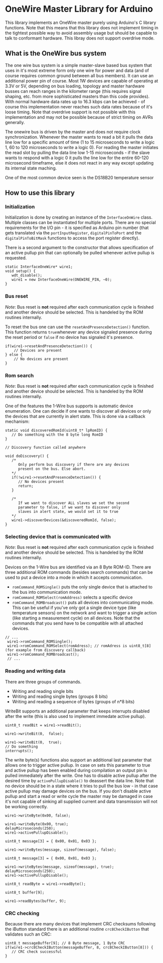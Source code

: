 # OneWire Master Library for Arduino

This library implements an OneWire master purely using Arduino's C library
functions. Note that this means that this library does not implement timing
in the tightest possible way to avoid assembly usage but should be capable
to talk to conformant hardware. This libray does not support overdrive mode.

## What is the OneWire bus system

The one wire bus system is a simple master-slave based bus system that uses
in it's most extreme form only one wire for power and data (and of course
requires common ground between all bus members). It can use an additional
power pin of course. Most 1W devices are capable of operating at 3.3V or 5V,
depending on bus loading, topology and master hardware busses can reach ranges
in the kilometer range (this requires signal shaping, etc. from more
sophisticated masters than this code provides). With normal hardware data
rates up to 16.3 kbps can be achieved - of course this implementation never
reaches such data rates because of it's loose timing. Note that overdrive
support is not possible with this implementation and may not be possible
because of strict timing on AVRs generally.

The onewire bus is driven by the master and does not require clock
synchronization. Whenever the master wants to read a bit it pulls the
data line low for a specific amount of time (1 to 15 microseconds to write
a logic 1, 60 to 120 microseconds to write a logic 0). For reading the master
initiates the read slot by pulling the data line low 1-15 microseconds - if
the slave wants to respond with a logic 0 it pulls the line low for the entire
60-120 microsecond timeframe, else it does not react in any way except updating
its internal state maching.

One of the most common device seen is the DS18B20 temperature sensor

## How to use this library

### Initialization

Initialization is done by creating an instance of the ```InterfaceOnWire``` class.
Multiple classes can be instantiated for multiple ports. There are no special
requirements for the I/O pin - it is specified as Arduino pin number (that gets
translated via the ```portInputRegister```, ```digitalPinToPort``` and
the ```digitalPinToBitMask``` functions to access the port register directly).

There is a second argument to the constructor that allows specification of an
active pullup pin that can optionally be pulled whenever active pullup is
requested.

```
static InterfaceOneWire* wire1;
void setup() {
   wdt_disable();
   wire1 = new InterfaceOneWire(ONEWIRE_PIN, ~0);
}
```

### Bus reset

_Note_: Bus reset is __not__ required after each communication cycle is finished
and another device should be selected. This is handeled by the ROM routines
internally.

To reset the bus one can use the ```resetAndPresenceDetection()``` function.
This function returns ```true```whenever any device signaled presence during
the reset period or ```false``` if no device has signaled it's presence.

```
if(wire1->resetAndPresenceDetection()) {
	// Devices are present
} else {
	// No devices are present
}
```

### Rom search

_Note_: Bus reset is __not__ required after each communication cycle is finished
and another device should be selected. This is handeled by the ROM routines
internally.

One of the features the 1-Wire bus supports is automatic device enumeration.
One can decide if one wants to discover all devices or only the devices
that are currently in alert state. This is done via a callback mechanism:

```
static void discoveredRomId(uint8_t* lpRomID) {
   // Do something with the 8 byte long RomID
}

// Discovery function called anywhere

void doDiscovery() {
   /*
      Only perform bus discovery if there are any devices
      present on the bus. Else abort.
   */
   if(!wire1->resetAndPresenceDetection()) {
      // No devices present
      return;
   }

   /*
      If we want to discover ALL slaves we set the second
      parameter to false, if we want to discover only
      slaves in alert state, we would set it to true
   */
   wire1->discoverDevices(&discoveredRomId, false);
}
```

### Selecting device that is communicated with

_Note_: Bus reset is __not__ required after each communication cycle is finished
and another device should be selected. This is handeled by the ROM routines
internally.

Devices on the 1-Wire bus are identified via an 8 Byte ROM-ID. There are
three additional ROM commands (besides search commands) that can be used
to put a device into a mode in which it accepts communication.

* ```romCommand_ROMSingle()``` puts the only single device that is attached to
the bus into communication mode.
* ```romCommand_ROMSelect(romAddress)``` selects a specific device
* ```romCommand_ROMBroadcast()``` puts all devices into communicating mode. This
can be useful if you've only got a single device type (like temperature sensors)
on the network and want to trigger a single action (like starting a measurement
cycle) on all devices. Note that the commands that you send have to be
compatible with all attached devices.

```
// ...
 wire1->romCommand_ROMSingle();
 wire1->romCommand_ROMSelect(romAdress); // romAdress is uint8_t[8] (for example from discovery callback)
 wire1->romCommand_ROMBroadcast();
 // ...
 ```
### Reading and writing data

There are three groups of commands.

* Writing and reading single bits
* Writing and reading single bytes (groups 8 bits)
* Writing and reading a sequence of bytes (groups of n*8 bits)

WriteBit supports an additional parameter that keeps interrupts disabled
after the write (this is also used to implement immedate active pullup).

```
uint8_t readBit = wire1->readBit();
```

```
wire1->writeBit(0,  false);
```

```
wire1->writeBit(0,  true);
// Do something
interrupts();
```

The write byte(s) functions also support an additional last parameter that allows
one to trigger active pullup. In case on sets this parameter to true
and active pullup has been enabled during compilation an output pin
is pulled immediately after the write. One has to disable active pullup
after the desired time by ```activePullupDisable()``` to deassert the
data line. Note that no device should be in a state where it tries to
pull the bus low - in that case active pullup may damage devices on the
bus. If you don't disable active pullup and start a read or write cycle
the master may be damaged in case it's not capable of sinking all supplied
current and data transmission will not be working correctly.

```
wire1->writeByte(0x00, false);
```

```
wire1->writeByte(0x00, true);
delayMicroseconds(250);
wire1->activePullupDisable();
```

```
uint8_t message[3] = { 0x00, 0x01, 0x03 };

wire1->writeBytes(message, sizeof(message), false);
```

```
uint8_t message[3] = { 0x00, 0x01, 0x03 };

wire1->writeBytes(message, sizeof(message), true);
delayMicroseconds(250);
wire1->activePullupDisable();
```

```
uint8_t readByte = wire1->readByte();
```

```
uint8_t buffer[9];

wire1->readBytes(buffer, 9);
```

### CRC checking

Because there are many devices that implement CRC checksums following the
iButton standard there is an additional routine ```crc8CheckIButton```
that validates such an CRC:

```
uint8_t messageBuffer[9]; // 8 Byte message, 1 Byte CRC
if(wire1->crc8CheckIButton(messageBuffer, 8, crc8CheckIButton[8])) {
   // CRC check successful
}
```

